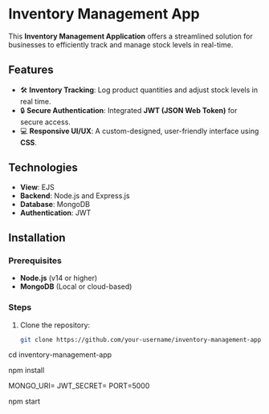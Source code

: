# Inventory Management App  
This **Inventory Management Application** offers a streamlined solution for businesses to efficiently track and manage stock levels in real-time.

## Features  
- 🛠️ **Inventory Tracking**: Log product quantities and adjust stock levels in real time.  
- 🔒 **Secure Authentication**: Integrated **JWT (JSON Web Token)** for secure access.  
- 💻 **Responsive UI/UX**: A custom-designed, user-friendly interface using **CSS**.  

## Technologies  
- **View**: EJS  
- **Backend**: Node.js and Express.js  
- **Database**: MongoDB  
- **Authentication**: JWT  

## Installation  

### Prerequisites  
- **Node.js** (v14 or higher)  
- **MongoDB** (Local or cloud-based)  

### Steps  
1. Clone the repository:  
   ```bash
   git clone https://github.com/your-username/inventory-management-app.git

cd inventory-management-app

npm install

MONGO_URI=<your-mongodb-uri>
JWT_SECRET=<your-jwt-secret>
PORT=5000

npm start

